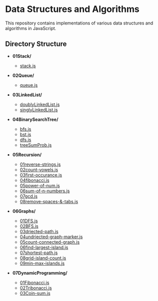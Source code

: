 # Data Structures and Algorithms

This repository contains implementations of various data structures and algorithms in JavaScript.

## Directory Structure

- **01Stack/**

  - [stack.js](01Stack/stack.js)

- **02Queue/**

  - [queue.js](02Queue/queue.js)

- **03LinkedList/**

  - [doublyLinkedList.js](03LinkedList/doublyLinkedList.js)
  - [singlyLinkedList.js](03LinkedList/singlyLinkedList.js)

- **04BinarySearchTree/**

  - [bfs.js](04BinarySearchTree/bfs.js)
  - [bst.js](04BinarySearchTree/bst.js)
  - [dfs.js](04BinarySearchTree/dfs.js)
  - [treeSumProb.js](04BinarySearchTree/treeSumProb.js)

- **05Recursion/**

  - [01reverse-strings.js](05Recursion/01reverse-strings.js)
  - [02count-vowels.js](05Recursion/02count-vowels.js)
  - [03first-occurance.js](05Recursion/03first-occurance.js)
  - [04fibonacci.js](05Recursion/04fibonacci.js)
  - [05power-of-num.js](05Recursion/05power-of-num.js)
  - [06sum-of-n-numbers.js](05Recursion/06sum-of-n-numbers.js)
  - [07gcd.js](05Recursion/07gcd.js)
  - [08remove-spaces-&-tabs.js](05Recursion/08remove-spaces-&-tabs.js)

- **06Graphs/**

  - [01DFS.js](06Graphs/01DFS.js)
  - [02BFS.js](06Graphs/02BFS.js)
  - [03driected-path.js](06Graphs/03driected-path.js)
  - [04undriected-graph-marker.js](06Graphs/04undriected-graph-marker.js)
  - [05count-connected-graph.js](06Graphs/05count-connected-graph.js)
  - [06find-largest-island.js](06Graphs/06find-largest-island.js)
  - [07shortest-path.js](06Graphs/07shortest-path.js)
  - [08grid-island-count.js](06Graphs/08grid-island-count.js)
  - [09min-max-islands.js](06Graphs/09min-max-islands.js)

- **07DynamicProgramming/**
  - [01Fibonacci.js](07DynamicProgramming/01Fibonacci.js)
  - [02Tribonacci.js](07DynamicProgramming/02Tribonacci.js)
  - [03Coin-sum.js](07DynamicProgramming/03Coin-sum.js)
